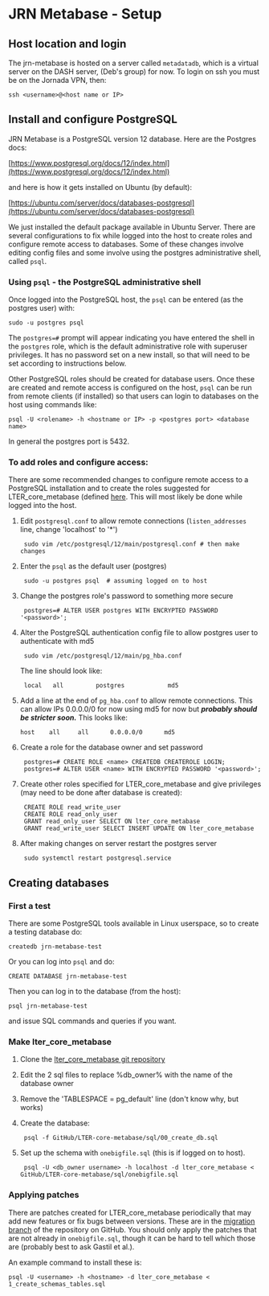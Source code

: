 # JRN Metabase - Setup

## Host location and login

The jrn-metabase is hosted on a server called `metadatadb`, which is a virtual server on the DASH server, (Deb's group) for now. To login on ssh you must be on the Jornada VPN, then:

    ssh <username>@<host name or IP>

## Install and configure PostgreSQL

JRN Metabase is a PostgreSQL version 12 database. Here are the Postgres docs:

[https://www.postgresql.org/docs/12/index.html](https://www.postgresql.org/docs/12/index.html)

and here is how it gets installed on Ubuntu (by default):

[https://ubuntu.com/server/docs/databases-postgresql](https://ubuntu.com/server/docs/databases-postgresql)

We just installed the default package available in Ubuntu Server. There are several configurations to fix while logged into the host to create roles and configure remote access to databases. Some of these changes involve editing config files and some involve using the postgres administrative shell, called `psql`.

### Using `psql` - the PostgreSQL administrative shell

Once logged into the PostgreSQL host, the `psql` can be entered (as the postgres user) with:

    sudo -u postgres psql

The `postgres=#` prompt will appear indicating you have entered the shell in the `postgres` role, which is the default administrative role with superuser privileges. It has no password set on a new install, so that will need to be set according to instructions below.

Other PostgreSQL roles should be created for database users. Once these are created and remote access is configured on the host, `psql` can be run from remote clients (if installed) so that users can login to databases on the host using commands like:

    psql -U <rolename> -h <hostname or IP> -p <postgres port> <database name>

In general the postgres port is 5432.

### To add roles and configure access:

There are some recommended changes to configure remote access to a PostgreSQL installation and to create the roles suggested for LTER_core_metabase (defined [here](https://github.com/lter/LTER-core-metabase/blob/master/docs/quick_start.md#1-create-users-and-assign-privileges). This will most likely be done while logged into the host.

1. Edit `postgresql.conf` to allow remote connections (`listen_addresses` line, change 'localhost' to '\*')

        sudo vim /etc/postgresql/12/main/postgresql.conf # then make changes

2. Enter the `psql` as the default user (postgres)

        sudo -u postgres psql  # assuming logged on to host

3. Change the postgres role's password to something more secure    

        postgres=# ALTER USER postgres WITH ENCRYPTED PASSWORD '<password>';


4. Alter the PostgreSQL authentication config file to allow postgres user to authenticate with md5

        sudo vim /etc/postgresql/12/main/pg_hba.conf

    The line should look like:

        local   all         postgres            md5

5.  Add a line at the end of `pg_hba.conf` to allow remote connections. This can allow IPs 0.0.0.0/0 for now using md5 for now but ***probably should be stricter soon.*** This looks like:

        host    all     all      0.0.0.0/0      md5

6. Create a role for the database owner and set password

        postgres=# CREATE ROLE <name> CREATEDB CREATEROLE LOGIN;
        postgres=# ALTER USER <name> WITH ENCRYPTED PASSWORD '<password>';

7. Create other roles specified for LTER_core_metabase and give privileges (may need to be done after database is created):

        CREATE ROLE read_write_user
        CREATE ROLE read_only_user
        GRANT read_only_user SELECT ON lter_core_metabase
        GRANT read_write_user SELECT INSERT UPDATE ON lter_core_metabase

8. After making changes on server restart the postgres server

        sudo systemctl restart postgresql.service

## Creating databases

### First a test

There are some PostgreSQL tools available in Linux userspace, so to create a testing database do:

    createdb jrn-metabase-test

Or you can log into `psql` and do:

    CREATE DATABASE jrn-metabase-test

Then you can log in to the database (from the host):

    psql jrn-metabase-test

and issue SQL commands and queries if you want.

### Make lter_core_metabase

1. Clone the [lter_core_metabase git repository](https://github.com/lter/LTER-core-metabase)

2. Edit the 2 sql files to replace %db_owner% with the name of the database owner

3. Remove the 'TABLESPACE = pg_default' line (don't know why, but works)

4. Create the database:

        psql -f GitHub/LTER-core-metabase/sql/00_create_db.sql

5. Set up the schema with `onebigfile.sql` (this is if logged on to host).

        psql -U <db_owner username> -h localhost -d lter_core_metabase < GitHub/LTER-core-metabase/sql/onebigfile.sql

### Applying patches

There are patches created for LTER_core_metabase periodically that may add new features or fix bugs between versions. These are in the [migration branch](https://github.com/lter/LTER-core-metabase/tree/migration/sql) of the repository on GitHub. You should only apply the patches that are not already in `onebigfile.sql`, though it can be hard to tell which those are (probably best to ask Gastil et al.).

An example command to install these is:

    psql -U <username> -h <hostname> -d lter_core_metabase < 1_create_schemas_tables.sql

